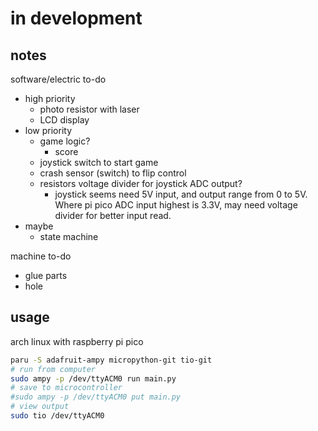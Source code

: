 # in development

## notes

software/electric to-do
- high priority
	- photo resistor with laser
	- LCD display
- low priority
	- game logic?
		- score
	- joystick switch to start game
	- crash sensor (switch) to flip control
	- resistors voltage divider for joystick ADC output? 
		- joystick seems need 5V input, and output range from 0 to 5V. Where pi pico ADC input highest is 3.3V, may need voltage divider for better input read.
- maybe
	- state machine

machine to-do
- glue parts
- hole

## usage

arch linux with raspberry pi pico
```sh
paru -S adafruit-ampy micropython-git tio-git
# run from computer
sudo ampy -p /dev/ttyACM0 run main.py
# save to microcontroller
#sudo ampy -p /dev/ttyACM0 put main.py
# view output
sudo tio /dev/ttyACM0
```
